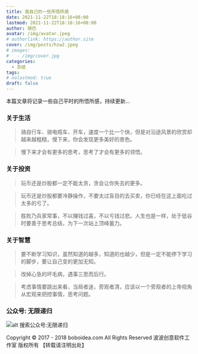 ```yaml
---
title: 我自己的一些所悟所感
date: 2021-11-22T18:18:16+08:00
lastmod: 2021-11-22T18:18:16+08:00
author: 胡巴
avatar: /img/avatar.jpeg
# authorlink: https://author.site
cover: /img/posts/hzw2.jpeg
# images:
#   - /img/cover.jpg
categories:
  - 总结
tags:
# nolastmod: true
draft: false
---
```


本篇文章将记录一些自己平时的所悟所感，持续更新...

<!--more-->

### 关于生活

> 骑自行车、骑电瓶车、开车，速度一个比一个快，但是对沿途风景的欣赏却越来越粗糙，慢下来，你会发现更多美好的景色。

> 慢下来才会有更多的思考，思考了才会有更多的领悟。

### 关于投资

> 玩币还是炒股都一定不能太贪，贪会让你失去的更多。

> 玩币还是炒股都要冷静操作，不要太过盲目的去买卖，你已经在这上面吃过太多的亏了。

> 胜败乃兵家常事，不以赚钱过喜，不以亏钱过悲。人生也是一样，处于低谷时要善于思考总结，为下一次站上顶峰蓄力。

### 关于智慧

> 要不断学习知识，虽然知道的越多，知道的也越少，但是一定不能停下学习的脚步，要让自己变的更加无知。

> 改掉心急的坏毛病，遇事三思而后行。

> 考虑事情要跳出来看，当局者迷，旁观者清，应该以一个旁观者的上帝视角从宏观来把控事情，思考问题。

<!--qr_code-->

### 公众号: 无限递归

![alt 搜索公众号:无限递归](/img/gongzhonghao.jpeg "无限递归")

<!--declare-declare-->

Copyright &copy; 2017 - 2018 boboidea.com All Rights Reserved 波波创意软件工作室 版权所有 【转载请注明出处】
